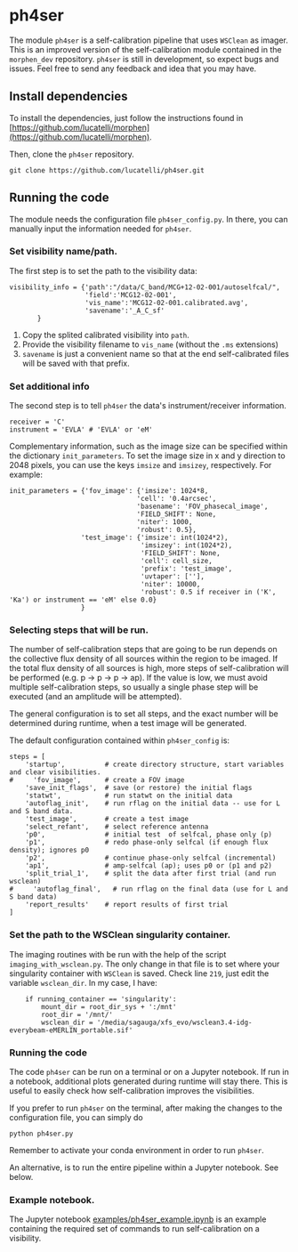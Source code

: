 # ph4ser
The module `ph4ser` is a self-calibration pipeline that uses `WSClean` as imager. 
This is an improved version of the self-calibration module contained in the `morphen_dev` repository.
`ph4ser` is still in development, so expect bugs and issues. Feel free to send any feedback and idea
that you may have. 


## Install dependencies
To install the dependencies, just follow the instructions found in 
[https://github.com/lucatelli/morphen](https://github.com/lucatelli/morphen). 

Then, clone the `ph4ser` repository. 
```
git clone https://github.com/lucatelli/ph4ser.git
```


## Running the code

The module needs the configuration file `ph4ser_config.py`. In there, 
you can manually input the information needed for `ph4ser`. 

### Set visibility name/path.
The first step is to set the path to the visibility data:
```
visibility_info = {'path':"/data/C_band/MCG+12-02-001/autoselfcal/",
                   'field':'MCG12-02-001',
                   'vis_name':'MCG12-02-001.calibrated.avg',
                   'savename':'_A_C_sf'
       }
```
1. Copy the splited calibrated visibility into `path`. 
2. Provide the visibility filename to `vis_name` (without the `.ms` extensions)
3. `savename` is just a convenient name so that at the end self-calibrated files
will be saved with that prefix.


### Set additional info
The second step is to tell `ph4ser` the data's instrument/receiver information.
```
receiver = 'C'
instrument = 'EVLA' # 'EVLA' or 'eM'
```

Complementary information, such as the image size can be specified within the dictionary
`init_parameters`. To set the image size in x and y direction to 2048 pixels, you can use 
the keys `imsize` and `imsizey`, respectively. For example:
```
init_parameters = {'fov_image': {'imsize': 1024*8,
                                'cell': '0.4arcsec',
                                'basename': 'FOV_phasecal_image',
                                'FIELD_SHIFT': None,
                                'niter': 1000,
                                'robust': 0.5},
                  'test_image': {'imsize': int(1024*2),
                                 'imsizey': int(1024*2),
                                 'FIELD_SHIFT': None,
                                 'cell': cell_size,
                                 'prefix': 'test_image',
                                 'uvtaper': [''],
                                 'niter': 10000,
                                 'robust': 0.5 if receiver in ('K', 'Ka') or instrument == 'eM' else 0.0}
                  }
```

### Selecting steps that will be run.
The number of self-calibration steps that are going to be run depends on the collective 
flux density of all sources within the region to be imaged. If the total flux density of 
all sources is high, more steps of self-calibration will be performed 
(e.g. p -> p -> p -> ap). If the value is low, we must avoid 
multiple self-calibration steps, so usually a single phase step will be 
executed (and an amplitude will be attempted).

The general configuration is to set all steps, and the exact number will be determined 
during runtime, when a test image will be generated.

The default configuration contained within `ph4ser_config` is:
```
steps = [
    'startup',          # create directory structure, start variables and clear visibilities.
#     'fov_image',      # create a FOV image
    'save_init_flags',  # save (or restore) the initial flags
    'statwt',           # run statwt on the initial data
    'autoflag_init',    # run rflag on the initial data -- use for L and S band data.
    'test_image',       # create a test image
    'select_refant',    # select reference antenna
    'p0',               # initial test  of selfcal, phase only (p)
    'p1',               # redo phase-only selfcal (if enough flux density); ignores p0
    'p2',               # continue phase-only selfcal (incremental)
    'ap1',              # amp-selfcal (ap); uses p0 or (p1 and p2)
    'split_trial_1',    # split the data after first trial (and run wsclean)
#     'autoflag_final',   # run rflag on the final data (use for L and S band data)
    'report_results'    # report results of first trial
]
```

### Set the path to the WSClean singularity container. 
The imaging routines with be run with the help of the script `imaging_with_wsclean.py`. The only change in 
that file is to set where your singularity container with `WSClean` is saved. Check line `219`, just edit the 
variable `wsclean_dir`. In my case, I have:
```
    if running_container == 'singularity':
        mount_dir = root_dir_sys + ':/mnt'
        root_dir = '/mnt/'
        wsclean_dir = '/media/sagauga/xfs_evo/wsclean3.4-idg-everybeam-eMERLIN_portable.sif'
```


### Running the code


The code `ph4ser` can be run on a terminal or on a Jupyter notebook. If run in a 
notebook, additional plots generated during runtime will stay there. This is useful 
to easily check how self-calibration improves the visibilities. 

If you prefer to run `ph4ser` on the terminal, after making the changes to the configuration file, you can 
simply do 
```
python ph4ser.py
```
Remember to activate your conda environment in order to run `ph4ser`. 


An alternative, is to run the entire pipeline within a Jupyter notebook. See below. 


### Example notebook. 
The Jupyter notebook [examples/ph4ser_example.ipynb](examples/ph4ser_example.ipynb) 
is an example containing the required set of commands to run self-calibration on a visibility. 






